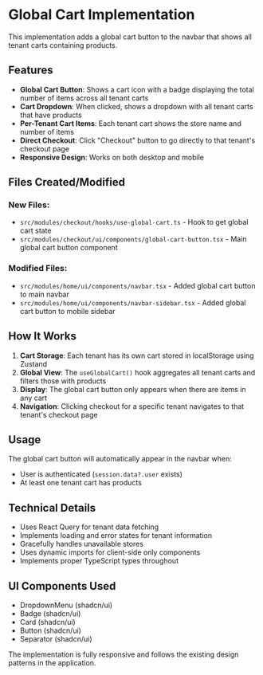 # Global Cart Implementation

This implementation adds a global cart button to the navbar that shows all tenant carts containing products.

## Features

- **Global Cart Button**: Shows a cart icon with a badge displaying the total number of items across all tenant carts
- **Cart Dropdown**: When clicked, shows a dropdown with all tenant carts that have products
- **Per-Tenant Cart Items**: Each tenant cart shows the store name and number of items
- **Direct Checkout**: Click "Checkout" button to go directly to that tenant's checkout page
- **Responsive Design**: Works on both desktop and mobile

## Files Created/Modified

### New Files:
- `src/modules/checkout/hooks/use-global-cart.ts` - Hook to get global cart state
- `src/modules/checkout/ui/components/global-cart-button.tsx` - Main global cart button component

### Modified Files:
- `src/modules/home/ui/components/navbar.tsx` - Added global cart button to main navbar
- `src/modules/home/ui/components/navbar-sidebar.tsx` - Added global cart button to mobile sidebar

## How It Works

1. **Cart Storage**: Each tenant has its own cart stored in localStorage using Zustand
2. **Global View**: The `useGlobalCart()` hook aggregates all tenant carts and filters those with products
3. **Display**: The global cart button only appears when there are items in any cart
4. **Navigation**: Clicking checkout for a specific tenant navigates to that tenant's checkout page

## Usage

The global cart button will automatically appear in the navbar when:
- User is authenticated (`session.data?.user` exists)
- At least one tenant cart has products

## Technical Details

- Uses React Query for tenant data fetching
- Implements loading and error states for tenant information
- Gracefully handles unavailable stores
- Uses dynamic imports for client-side only components
- Implements proper TypeScript types throughout

## UI Components Used

- DropdownMenu (shadcn/ui)
- Badge (shadcn/ui) 
- Card (shadcn/ui)
- Button (shadcn/ui)
- Separator (shadcn/ui)

The implementation is fully responsive and follows the existing design patterns in the application.

